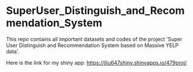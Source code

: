 # SuperUser_Distinguish_and_Recommendation_System
This repo contains all important datasets and codes of the project 'Super User Distinguish and Recommendation System based on Massive YELP data'.

Here is the link for my shiny app: https://jliu647shiny.shinyapps.io/479proj/
